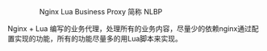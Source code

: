                           Nginx Lua Business Proxy 简称 NLBP
                          
                          
Nginx + Lua 编写的业务代理，处理所有的业务内容，尽量少的依赖nginx通过配置实现的功能，所有的功能尽量多的用Lua脚本来实现。
